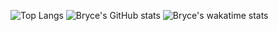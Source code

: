 ![Top Langs](https://github-readme-stats.vercel.app/api/top-langs/?username=btjacobson&layout=compact)
![Bryce's GitHub stats](github-readme-stats-multiuser.vercel.app/?usernames=btjacobson,oralgendev&include_all_commits=true&count_private=true)
![Bryce's wakatime stats](https://github-readme-stats.vercel.app/api/wakatime?username=3d4a75d3-6560-422c-a576-901fc831b725)

<!--
**btjacobson/btjacobson** is a ✨ _special_ ✨ repository because its `README.md` (this file) appears on your GitHub profile.

Here are some ideas to get you started:

- 🔭 I’m currently working on ...
- 🌱 I’m currently learning ...
- 👯 I’m looking to collaborate on ...
- 🤔 I’m looking for help with ...
- 💬 Ask me about ...
- 📫 How to reach me: ...
- 😄 Pronouns: ...
- ⚡ Fun fact: ...
-->
